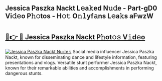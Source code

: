 ## Jessica Paszka Nackt L𝚎a𝚔ed N𝚞𝚍e - Part-gD0 Vi𝚍𝚎o P𝚑𝚘tos - H𝚘𝚝 O𝚗𝚕yf𝚊ns L𝚎a𝚔s aFwzW

# <h2><a href="http://kf2438f.oniu.top/?m=Jessica+Paszka+Nackt">🔗👉 🔴 Jessica Paszka Nackt P𝚑ot𝚘𝚜 V𝚒d𝚎o</a></h2>

[![Jessica Paszka Nackt Nu𝚍e𝚜](https://i.imgur.com/0qMVB7G.gif)](http://kf2438f.oniu.top/?m=Jessica+Paszka+Nackt)
Social media influencer Jessica Paszka Nackt, known for disseminating dance and lifestyle information, featuring presentations and vlogs. Versatile stunt performer Jessica Paszka Nackt, known for their remarkable abilities and accomplishments in performing dangerous stunts.  
